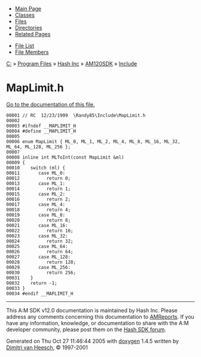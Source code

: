 <div class="tabs">

- [Main Page](index.md)
- [Classes](annotated.md)
- <span id="current">[Files](files.md)</span>
- [Directories](dirs.md)
- [Related Pages](pages.md)

</div>

<div class="tabs">

- [File List](files.md)
- [File Members](globals.md)

</div>

<div class="nav">

<a href="dir_C_3A_2F.md" class="el">C:</a> » <a href="dir_C_3A_2FProgram_20Files_2F.md" class="el">Program Files</a> » <a href="dir_C_3A_2FProgram_20Files_2FHash_20Inc_2F.md" class="el">Hash Inc</a> » <a href="dir_C_3A_2FProgram_20Files_2FHash_20Inc_2FAM120SDK_2F.md" class="el">AM120SDK</a> » <a href="dir_C_3A_2FProgram_20Files_2FHash_20Inc_2FAM120SDK_2FInclude_2F.md" class="el">Include</a>

</div>

# MapLimit.h

[Go to the documentation of this file.](MapLimit_8h.md)

<div class="fragment">

``` fragment
00001 // RC  12/23/1999  \Randy85\Include\MapLimit.h
00002 
00003 #ifndef __MAPLIMIT_H
00004 #define __MAPLIMIT_H
00005 
00006 enum MapLimit { ML_0, ML_1, ML_2, ML_4, ML_8, ML_16, ML_32, ML_64, ML_128, ML_256 };
00007 
00008 inline int MLToInt(const MapLimit &ml)
00009 {
00010    switch (ml) {
00011       case ML_0:
00012          return 0;
00013       case ML_1:
00014          return 1;
00015       case ML_2:
00016          return 2;
00017       case ML_4:
00018          return 4;
00019       case ML_8:
00020          return 8;
00021       case ML_16:
00022          return 16;
00023       case ML_32:
00024          return 32;
00025       case ML_64:
00026          return 64;
00027       case ML_128:
00028          return 128;
00029       case ML_256:
00030          return 256;
00031    }
00032    return -1;
00033 }
00034 #endif __MAPLIMIT_H
```

</div>

------------------------------------------------------------------------

<span class="small">This A:M SDK v12.0 documentation is maintained by Hash Inc. Please address any comments concerning this documentation to [AMReports](http://www.hash.com/reports). If you have any information, knowledge, or documentation to share with the A:M developer community, please post them on the [Hash SDK forum](http://www.hash.com/forums/index.php?showforum=11).</span>

Generated on Thu Oct 27 11:46:44 2005 with [<span class="image placeholder" original-image-src="doxygen.png" original-image-title="" height="45" width="100" align="middle" border="0">doxygen</span>](http://www.doxygen.org/index.html) 1.4.5 written by [Dimitri van Heesch](mailto:dimitri@stack.nl), © 1997-2001
